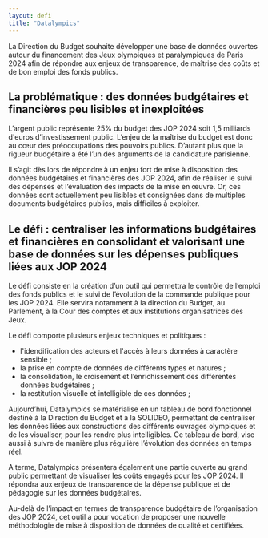 ```yaml
---
layout: defi
title: "Datalympics"
---
```

La Direction du Budget souhaite développer une base de données ouvertes autour du financement des Jeux olympiques et paralympiques de Paris 2024 afin de répondre aux enjeux de transparence, de maîtrise des coûts et de bon emploi des fonds publics.

## La problématique : des données budgétaires et financières peu lisibles et inexploitées

L’argent public représente 25% du budget des JOP 2024 soit 1,5 milliards d'euros d’investissement public. L’enjeu de la maîtrise du budget est donc au cœur des préoccupations des pouvoirs publics. D’autant plus que la rigueur budgétaire a été l’un des arguments de la candidature parisienne.  

Il s’agit dès lors de répondre à un enjeu fort de mise à disposition des données budgétaires et financières des JOP 2024, afin de réaliser le suivi des dépenses et l’évaluation des impacts de la mise en œuvre. Or, ces données sont actuellement peu lisibles et consignées dans de multiples documents budgétaires publics, mais difficiles à exploiter.

## Le défi : centraliser les informations budgétaires et financières en consolidant et valorisant une base de données sur les dépenses publiques liées aux JOP 2024

Le défi consiste en la création d’un outil qui permettra le contrôle de l’emploi des fonds publics et le suivi de l’évolution de la commande publique pour les JOP 2024. Elle servira notamment à la direction du Budget, au Parlement, à la Cour des comptes et aux institutions organisatrices des Jeux. 

Le défi comporte plusieurs enjeux techniques et politiques : 
- l'idendification des acteurs et l'accès à leurs données à caractère sensible ;
- la prise en compte de données de différents types et natures ;
- la consolidation, le croisement et l’enrichissement des différentes données budgétaires ;
- la restitution visuelle et intelligible de ces données ;

Aujourd’hui, Datalympics se matérialise en un tableau de bord fonctionnel destiné à la Direction du Budget et à la SOLIDEO, permettant de centraliser les données liées aux constructions des différents ouvrages olympiques et de les visualiser, pour les rendre plus intelligibles. Ce tableau de bord, vise aussi à suivre de manière plus régulière l’évolution des données en temps réel.

A terme, Datalympics présentera également une partie ouverte au grand public permettant de visualiser les coûts engagés pour les JOP 2024. Il répondra aux enjeux de transparence de la dépense publique et de pédagogie sur les données budgétaires.

Au-delà de l’impact en termes de transparence budgétaire de l’organisation des JOP 2024, cet outil a pour vocation de proposer une nouvelle méthodologie de mise à disposition de données de qualité et certifiées.
